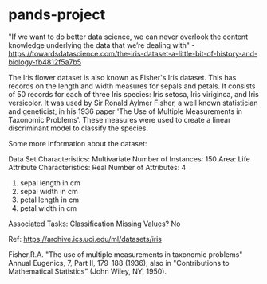 # pands-project

"If we want to do better data science, we can never overlook the content knowledge underlying the data that we’re dealing with" - https://towardsdatascience.com/the-iris-dataset-a-little-bit-of-history-and-biology-fb4812f5a7b5

The Iris flower dataset is also known as Fisher's Iris dataset. This has records on the length and width measures for sepals and petals. It consists of 50 records for each of three Iris species: Iris setosa, Iris viriginca, and Iris versicolor. It was used by Sir Ronald Aylmer Fisher, a well known statistician and geneticist, in his 1936 paper 'The Use of Multiple Measurements in Taxonomic Problems'. These measures were used to create a linear discriminant model to classify the species.

Some more information about the dataset:

Data Set Characteristics: Multivariate
Number of Instances: 150
Area: Life
Attribute Characteristics: Real
Number of Attributes: 4
1. sepal length in cm
2. sepal width in cm
3. petal length in cm
4. petal width in cm

Associated Tasks: Classification
Missing Values? No

Ref: https://archive.ics.uci.edu/ml/datasets/iris

Fisher,R.A. "The use of multiple measurements in taxonomic problems" Annual Eugenics, 7, Part II, 179-188 (1936); also in "Contributions to Mathematical Statistics" (John Wiley, NY, 1950).
